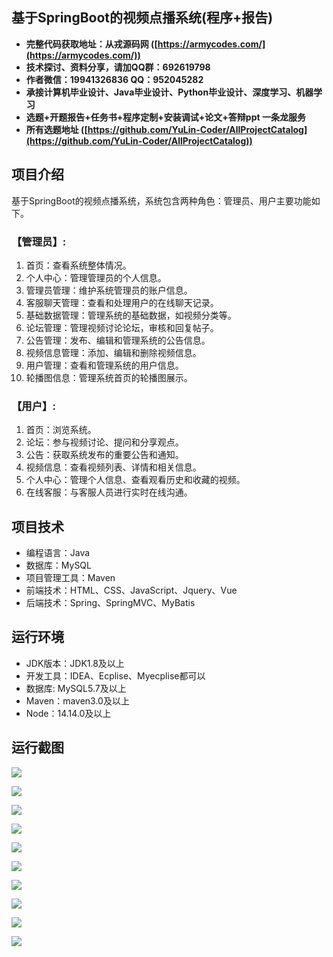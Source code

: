 ## 基于SpringBoot的视频点播系统(程序+报告)

- <b>完整代码获取地址：从戎源码网 ([https://armycodes.com/](https://armycodes.com/))</b>
- <b>技术探讨、资料分享，请加QQ群：692619798</b> 
- <b>作者微信：19941326836  QQ：952045282</b> 
- <b>承接计算机毕业设计、Java毕业设计、Python毕业设计、深度学习、机器学习</b>
- <b>选题+开题报告+任务书+程序定制+安装调试+论文+答辩ppt 一条龙服务</b>
- <b>所有选题地址 ([https://github.com/YuLin-Coder/AllProjectCatalog](https://github.com/YuLin-Coder/AllProjectCatalog)) </b>

## 项目介绍
基于SpringBoot的视频点播系统，系统包含两种角色：管理员、用户主要功能如下。

### 【管理员】:
1. 首页：查看系统整体情况。
2. 个人中心：管理管理员的个人信息。
3. 管理员管理：维护系统管理员的账户信息。
4. 客服聊天管理：查看和处理用户的在线聊天记录。
5. 基础数据管理：管理系统的基础数据，如视频分类等。
6. 论坛管理：管理视频讨论论坛，审核和回复帖子。
7. 公告管理：发布、编辑和管理系统的公告信息。
8. 视频信息管理：添加、编辑和删除视频信息。
9. 用户管理：查看和管理系统的用户信息。
10. 轮播图信息：管理系统首页的轮播图展示。

### 【用户】:
1. 首页：浏览系统。
2. 论坛：参与视频讨论、提问和分享观点。
3. 公告：获取系统发布的重要公告和通知。
4. 视频信息：查看视频列表、详情和相关信息。
5. 个人中心：管理个人信息、查看观看历史和收藏的视频。
6. 在线客服：与客服人员进行实时在线沟通。

## 项目技术
- 编程语言：Java
- 数据库：MySQL
- 项目管理工具：Maven
- 前端技术：HTML、CSS、JavaScript、Jquery、Vue
- 后端技术：Spring、SpringMVC、MyBatis

## 运行环境
- JDK版本：JDK1.8及以上
- 开发工具：IDEA、Ecplise、Myecplise都可以
- 数据库: MySQL5.7及以上
- Maven：maven3.0及以上
- Node：14.14.0及以上

## 运行截图
![](screenshot/1.png)

![](screenshot/2.png)

![](screenshot/3.png)

![](screenshot/4.png)

![](screenshot/5.png)

![](screenshot/6.png)

![](screenshot/7.png)

![](screenshot/8.png)

![](screenshot/9.png)

![](screenshot/10.png)
